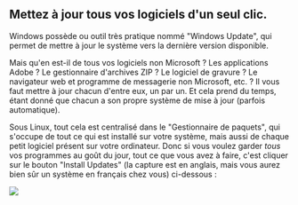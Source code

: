 

<div id="corps">

<h2> Mettez à jour tous vos logiciels d'un seul clic.</h2>

Windows possède ou outil très pratique nommé "Windows Update", 
qui permet de mettre à jour le système vers la dernière version 
disponible.

Mais qu'en est-il de tous vos logiciels non Microsoft ? Les 
applications Adobe ? Le gestionnaire d'archives ZIP ? Le logiciel de 
gravure ? Le navigateur web et programme de messagerie non Microsoft, 
etc. ? Il vous faut mettre à jour chacun d'entre eux, un par un. Et cela 
prend du temps, étant donné que chacun a son propre système de mise à 
jour (parfois automatique).

Sous Linux, tout cela est centralisé dans le "Gestionnaire de 
paquets", qui s'occupe de tout ce qui est installé sur votre 
système, mais aussi de chaque petit logiciel présent sur votre 
ordinateur. Donc si vous voulez garder <i>tous</i> vos programmes au 
goût du jour, tout ce que vous avez à faire, c'est cliquer sur le bouton 
"Install Updates" (la capture est en anglais, mais vous aurez bien 
sûr un système en français chez vous) ci-dessous :

<img src="Images/global_update.png" />

</div>


